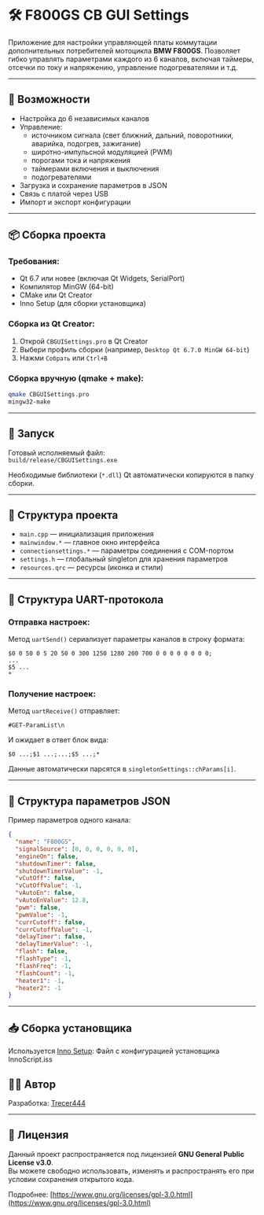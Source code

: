 # 🛠️ F800GS CB GUI Settings

Приложение для настройки управляющей платы коммутации дополнительных потребителей мотоцикла **BMW F800GS**. Позволяет гибко управлять параметрами каждого из 6 каналов, включая таймеры, отсечки по току и напряжению, управление подогревателями и т.д.

---

## 🔧 Возможности

- Настройка до 6 независимых каналов
- Управление:
  - источником сигнала (свет ближний, дальний, поворотники, аварийка, подогрев, зажигание)
  - широтно-импульсной модуляцией (PWM)
  - порогами тока и напряжения
  - таймерами включения и выключения
  - подогревателями
- Загрузка и сохранение параметров в JSON
- Связь с платой через USB
- Импорт и экспорт конфигурации

---

## 📦 Сборка проекта

### Требования:
- Qt 6.7 или новее (включая Qt Widgets, SerialPort)
- Компилятор MinGW (64-bit)
- CMake или Qt Creator
- Inno Setup (для сборки установщика)

### Сборка из Qt Creator:
1. Открой `CBGUISettings.pro` в Qt Creator
2. Выбери профиль сборки (например, `Desktop Qt 6.7.0 MinGW 64-bit`)
3. Нажми `Собрать` или `Ctrl+B`

### Сборка вручную (qmake + make):
```bash
qmake CBGUISettings.pro
mingw32-make
```

---

## 🧪 Запуск

Готовый исполняемый файл:  
`build/release/CBGUISettings.exe`

Необходимые библиотеки (`*.dll`) Qt автоматически копируются в папку сборки.

---

## 📁 Структура проекта

- `main.cpp` — инициализация приложения
- `mainwindow.*` — главное окно интерфейса
- `connectionsettings.*` — параметры соединения с COM-портом
- `settings.h` — глобальный singleton для хранения параметров
- `resources.qrc` — ресурсы (иконка и стили)

---

## 🔌 Структура UART-протокола

### Отправка настроек:
Метод `uartSend()` сериализует параметры каналов в строку формата:

```
$0 0 50 0 5 20 50 0 300 1250 1280 200 700 0 0 0 0 0 0 0 0;
...
$5 ...
*
```

### Получение настроек:
Метод `uartReceive()` отправляет:

```
#GET-ParamList\n
```

И ожидает в ответ блок вида:

```
$0 ...;$1 ...;...;$5 ...;*
```

Данные автоматически парсятся в `singletonSettings::chParams[i]`.

---

## 🔧 Структура параметров JSON

Пример параметров одного канала:

```json
{
  "name": "F800GS",
  "signalSource": [0, 0, 0, 0, 0, 0],
  "engineOn": false,
  "shutdownTimer": false,
  "shutdownTimerValue": -1,
  "vCutOff": false,
  "vCutOffValue": -1,
  "vAutoEn": false,
  "vAutoEnValue": 12.8,
  "pwm": false,
  "pwmValue": -1,
  "currCutoff": false,
  "currCutoffValue": -1,
  "delayTimer": false,
  "delayTimerValue": -1,
  "flash": false,
  "flashType": -1,
  "flashFreq": -1,
  "flashCount": -1,
  "heater1": -1,
  "heater2": -1
}
```

---

## 📥 Сборка установщика

Используется [Inno Setup](https://jrsoftware.org/isinfo.php):
Файл с конфигурацией установщика InnoScript.iss


## 🧑‍💻 Автор

Разработка: [Trecer444](https://github.com/Trecer444)  

---

## 📃 Лицензия

Данный проект распространяется под лицензией **GNU General Public License v3.0**.  
Вы можете свободно использовать, изменять и распространять его при условии сохранения открытого кода.

Подробнее: [https://www.gnu.org/licenses/gpl-3.0.html](https://www.gnu.org/licenses/gpl-3.0.html)